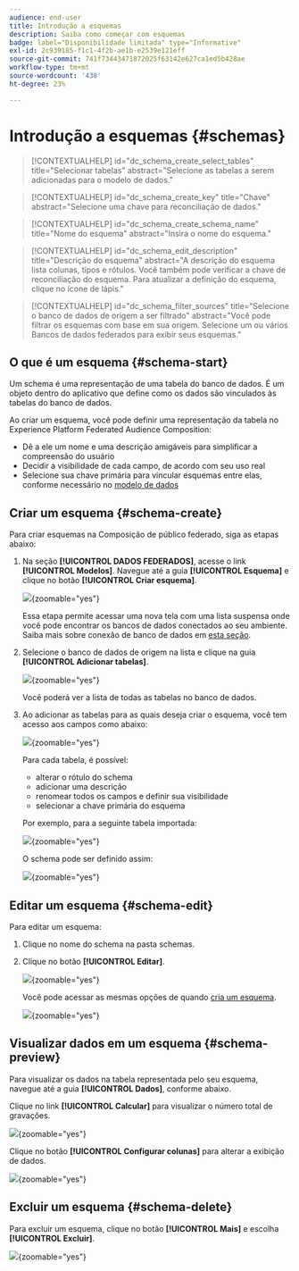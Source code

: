 ```yaml
---
audience: end-user
title: Introdução a esquemas
description: Saiba como começar com esquemas
badge: label="Disponibilidade limitada" type="Informative"
exl-id: 2c939185-f1c1-4f2b-ae1b-e2539e121eff
source-git-commit: 741f73443471872025f63142e627ca1ed5b428ae
workflow-type: tm+mt
source-wordcount: '438'
ht-degree: 23%

---
```


# Introdução a esquemas {#schemas}

>[!CONTEXTUALHELP]
>id="dc_schema_create_select_tables"
>title="Selecionar tabelas"
>abstract="Selecione as tabelas a serem adicionadas para o modelo de dados."

>[!CONTEXTUALHELP]
>id="dc_schema_create_key"
>title="Chave"
>abstract="Selecione uma chave para reconciliação de dados."

>[!CONTEXTUALHELP]
>id="dc_schema_create_schema_name"
>title="Nome do esquema"
>abstract="Insira o nome do esquema."


>[!CONTEXTUALHELP]
>id="dc_schema_edit_description"
>title="Descrição do esquema"
>abstract="A descrição do esquema lista colunas, tipos e rótulos. Você também pode verificar a chave de reconciliação do esquema. Para atualizar a definição do esquema, clique no ícone de lápis."

>[!CONTEXTUALHELP]
>id="dc_schema_filter_sources"
>title="Selecione o banco de dados de origem a ser filtrado"
>abstract="Você pode filtrar os esquemas com base em sua origem. Selecione um ou vários Bancos de dados federados para exibir seus esquemas."

## O que é um esquema {#schema-start}

Um schema é uma representação de uma tabela do banco de dados. É um objeto dentro do aplicativo que define como os dados são vinculados às tabelas do banco de dados.

Ao criar um esquema, você pode definir uma representação da tabela no Experience Platform Federated Audience Composition:

* Dê a ele um nome e uma descrição amigáveis para simplificar a compreensão do usuário
* Decidir a visibilidade de cada campo, de acordo com seu uso real
* Selecione sua chave primária para vincular esquemas entre elas, conforme necessário no [modelo de dados](../data-management/gs-models.md#data-model-start)

## Criar um esquema {#schema-create}

Para criar esquemas na Composição de público federado, siga as etapas abaixo:

1. Na seção **[!UICONTROL DADOS FEDERADOS]**, acesse o link **[!UICONTROL Modelos]**. Navegue até a guia **[!UICONTROL Esquema]** e clique no botão **[!UICONTROL Criar esquema]**.

   ![](assets/schema_create.png){zoomable="yes"}

   Essa etapa permite acessar uma nova tela com uma lista suspensa onde você pode encontrar os bancos de dados conectados ao seu ambiente. Saiba mais sobre conexão de banco de dados em [esta seção](../connections/connections.md#connections-fdb).

1. Selecione o banco de dados de origem na lista e clique na guia **[!UICONTROL Adicionar tabelas]**.

   ![](assets/schema_tables.png){zoomable="yes"}

   Você poderá ver a lista de todas as tabelas no banco de dados.

1. Ao adicionar as tabelas para as quais deseja criar o esquema, você tem acesso aos campos como abaixo:

   ![](assets/schema_fields.png){zoomable="yes"}

   Para cada tabela, é possível:

   * alterar o rótulo do schema
   * adicionar uma descrição
   * renomear todos os campos e definir sua visibilidade
   * selecionar a chave primária do esquema

   Por exemplo, para a seguinte tabela importada:

   ![](assets/schema_lumaorder.png){zoomable="yes"}

   O schema pode ser definido assim:

   ![](assets/schema_lumaorders.png){zoomable="yes"}

## Editar um esquema {#schema-edit}

Para editar um esquema:

1. Clique no nome do schema na pasta schemas.

1. Clique no botão **[!UICONTROL Editar]**.

   ![](assets/schema_edit.png){zoomable="yes"}

   Você pode acessar as mesmas opções de quando [cria um esquema](#schema-create).

   ![](assets/schema_edit_orders.png){zoomable="yes"}

## Visualizar dados em um esquema {#schema-preview}

Para visualizar os dados na tabela representada pelo seu esquema, navegue até a guia **[!UICONTROL Dados]**, conforme abaixo.

Clique no link **[!UICONTROL Calcular]** para visualizar o número total de gravações.

![](assets/schema_data.png){zoomable="yes"}

Clique no botão **[!UICONTROL Configurar colunas]** para alterar a exibição de dados.

![](assets/schema_columns.png){zoomable="yes"}

## Excluir um esquema {#schema-delete}

Para excluir um esquema, clique no botão **[!UICONTROL Mais]** e escolha **[!UICONTROL Excluir]**.

![](assets/schema_delete.png){zoomable="yes"}
